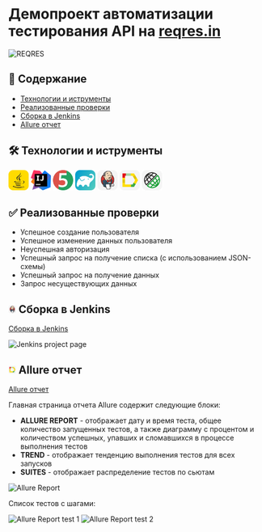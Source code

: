 # Демопроект автоматизации тестирования API на [reqres.in](https://reqres.in/)
<img title="REQRES" src="">

## :page_facing_up: Cодержание
- [Технологии и иструменты](#hammer_and_wrench-технологии-и-иструменты)
- [Реализованные проверки](#white_check_mark-реализованные-проверки)
- [Сборка в Jenkins](#-сборка-в-jenkins)
- [Allure отчет](#-allure-отчет)

## :hammer_and_wrench: Технологии и иструменты
<a href="https://www.java.com"><img src="https://github.com/gloomyana/gloomyana/blob/main/icons/java.svg" title="Java" alt="Java" width="40" height="40"/></a>
<a href="https://www.jetbrains.com/idea/"><img src="https://github.com/gloomyana/gloomyana/blob/main/icons/intellij_idea.svg" title="IntelliJ IDEA" alt="IntelliJ IDEA" width="40" height="40"/></a>
<a href="https://junit.org/junit5"><img src="https://github.com/gloomyana/gloomyana/blob/main/icons/junit5.svg" title="JUnit5" alt="JUnit5" width="40" height="40"/></a>
<a href="https://gradle.org"><img src="https://github.com/gloomyana/gloomyana/blob/main/icons/gradle.svg" title="Gradle" alt="Gradle" width="40" height="40"/></a>
<a href="https://www.jenkins.io"><img src="https://github.com/gloomyana/gloomyana/blob/main/icons/jenkins.svg" title="Jenkins" alt="Jenkins" width="40" height="40"/></a>
<a href="https://qameta.io/allure-report"><img src="https://github.com/gloomyana/gloomyana/blob/main/icons/allure_report.svg" title="Allure Report" alt="Allure Report" width="40" height="40"/></a>
<a href="https://rest-assured.io"><img src="https://github.com/gloomyana/gloomyana/blob/main/icons/rest_assured.svg" title="REST Assured" alt="REST Assured" width="40" height="40"/></a>

## :white_check_mark: Реализованные проверки
- Успешное создание пользователя
- Успешное изменение данных пользователя
- Неуспешная авторизация
- Успешный запрос на получение списка (с использованием JSON-схемы)
- Успешный запрос на получение данных
- Запрос несуществующих данных

## <img width="3%" title="Jenkins" src="https://github.com/gloomyana/gloomyana/blob/main/icons/jenkins.svg"> Сборка в Jenkins
[Сборка в Jenkins](https://jenkins.autotests.cloud/job/reqres_in_API/) 

<img title="Jenkins project page" src="">

## <img width="3%" title="Allure Report" src="https://github.com/gloomyana/gloomyana/blob/main/icons/allure_report.svg"> Allure отчет
[Allure отчет](https://jenkins.autotests.cloud/job/reqres_in_API/7/allure/) 

Главная страница отчета Allure содержит следующие блоки:
- **ALLURE REPORT** - отображает дату и время теста, общее количество запущенных тестов, а также диаграмму с процентом и количеством успешных, упавших и сломавшихся в процессе выполнения тестов
- **TREND** - отображает тенденцию выполнения тестов для всех запусков
- **SUITES** - отображает распределение тестов по сьютам

<img title="Allure Report" src=""> 

Список тестов с шагами:

<img title="Allure Report test 1" src="">

<img title="Allure Report test 2" src="">

